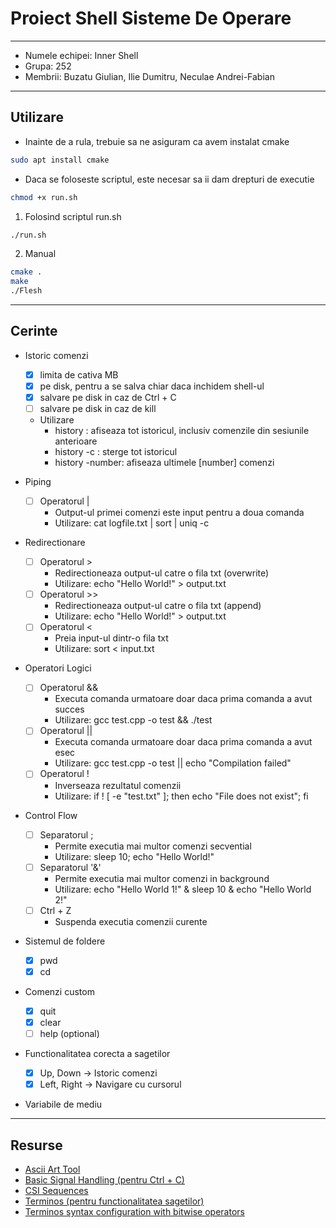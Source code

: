 # Proiect Shell Sisteme De Operare

---

- Numele echipei: Inner Shell
- Grupa: 252
- Membrii: Buzatu Giulian, Ilie Dumitru, Neculae Andrei-Fabian

---

## Utilizare
- Inainte de a rula, trebuie sa ne asiguram ca avem instalat cmake
```bash
sudo apt install cmake
```

- Daca se foloseste scriptul, este necesar sa ii dam drepturi de executie
```bash
chmod +x run.sh
```

1. Folosind scriptul run.sh
```bash
./run.sh
```

2. Manual
```bash
cmake .
make
./Flesh
```

---

## Cerinte

- Istoric comenzi
    - [x] limita de cativa MB
    - [x] pe disk, pentru a se salva chiar daca inchidem shell-ul
    - [x] salvare pe disk in caz de Ctrl + C
    - [ ] salvare pe disk in caz de kill
    - Utilizare
        - history        : afiseaza tot istoricul, inclusiv comenzile din sesiunile anterioare
        - history -c     : sterge tot istoricul
        - history -number: afiseaza ultimele [number] comenzi

- Piping
    - [ ] Operatorul |
        - Output-ul primei comenzi este input pentru a doua comanda
        - Utilizare: cat logfile.txt | sort | uniq -c

- Redirectionare
    - [ ] Operatorul >
        - Redirectioneaza output-ul catre o fila txt (overwrite) 
        - Utilizare: echo "Hello World!" > output.txt
    - [ ] Operatorul >>
        - Redirectioneaza output-ul catre o fila txt (append)
        - Utilizare: echo "Hello World!" > output.txt
    - [ ] Operatorul <
        - Preia input-ul dintr-o fila txt
        - Utilizare: sort < input.txt

- Operatori Logici
    - [ ] Operatorul &&
        - Executa comanda urmatoare doar daca prima comanda a avut succes
        - Utilizare: gcc test.cpp -o test && ./test
    - [ ] Operatorul ||
        - Executa comanda urmatoare doar daca prima comanda a avut esec
        - Utilizare: gcc test.cpp -o test || echo "Compilation failed"
    - [ ] Operatorul !
        - Inverseaza rezultatul comenzii
        - Utilizare: if ! [ -e "test.txt" ]; then echo "File does not exist"; fi

- Control Flow
    - [ ] Separatorul ;
        - Permite executia mai multor comenzi secvential
        - Utilizare: sleep 10; echo "Hello World!"
    - [ ] Separatorul '&'
        - Permite executia mai multor comenzi in background
        - Utilizare: echo "Hello World 1!" & sleep 10 & echo "Hello World 2!"
    - [ ] Ctrl + Z
        - Suspenda executia comenzii curente

- Sistemul de foldere
    - [x] pwd
    - [x] cd

- Comenzi custom
    - [x] quit 
    - [x] clear
    - [ ] help (optional)

- Functionalitatea corecta a sagetilor
    - [x] Up, Down -> Istoric comenzi
    - [x] Left, Right -> Navigare cu cursorul

- Variabile de mediu

---

## Resurse

- [Ascii Art Tool](https://www.asciiart.eu/image-to-ascii)
- [Basic Signal Handling (pentru Ctrl + C)](https://www.gnu.org/software/libc/manual/html_node/Basic-Signal-Handling.html)
- [CSI Sequences](https://en.m.wikipedia.org/wiki/ANSI_escape_code#CSI_sequences)
- [Terminos (pentru functionalitatea sagetilor)](https://man7.org/linux/man-pages/man3/termios.3.html)
- [Terminos syntax configuration with bitwise operators](https://stackoverflow.com/questions/48477989/termios-syntax-configuration-with-bitwise-operators)